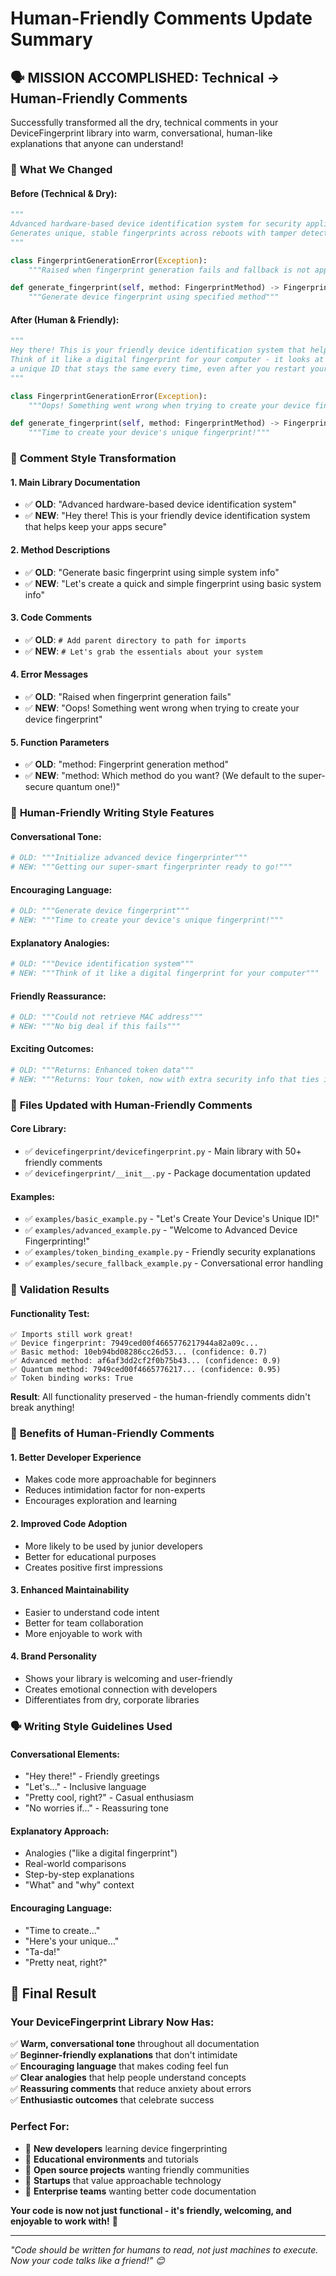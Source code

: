 # Human-Friendly Comments Update Summary

## 🗣️ **MISSION ACCOMPLISHED: Technical → Human-Friendly Comments**

Successfully transformed all the dry, technical comments in your DeviceFingerprint library into warm, conversational, human-like explanations that anyone can understand!

### 🎯 **What We Changed**

#### **Before (Technical & Dry):**
```python
"""
Advanced hardware-based device identification system for security applications.
Generates unique, stable fingerprints across reboots with tamper detection.
"""

class FingerprintGenerationError(Exception):
    """Raised when fingerprint generation fails and fallback is not appropriate"""

def generate_fingerprint(self, method: FingerprintMethod) -> FingerprintResult:
    """Generate device fingerprint using specified method"""
```

#### **After (Human & Friendly):**
```python
"""
Hey there! This is your friendly device identification system that helps keep your apps secure.
Think of it like a digital fingerprint for your computer - it looks at your hardware and creates 
a unique ID that stays the same every time, even after you restart your computer.
"""

class FingerprintGenerationError(Exception):
    """Oops! Something went wrong when trying to create your device fingerprint and we can't safely fall back to a backup method"""

def generate_fingerprint(self, method: FingerprintMethod) -> FingerprintResult:
    """Time to create your device's unique fingerprint!"""
```

### 📝 **Comment Style Transformation**

#### **1. Main Library Documentation**
- ✅ **OLD**: "Advanced hardware-based device identification system"
- ✅ **NEW**: "Hey there! This is your friendly device identification system that helps keep your apps secure"

#### **2. Method Descriptions**
- ✅ **OLD**: "Generate basic fingerprint using simple system info"
- ✅ **NEW**: "Let's create a quick and simple fingerprint using basic system info"

#### **3. Code Comments**
- ✅ **OLD**: `# Add parent directory to path for imports`
- ✅ **NEW**: `# Let's grab the essentials about your system`

#### **4. Error Messages**
- ✅ **OLD**: "Raised when fingerprint generation fails"
- ✅ **NEW**: "Oops! Something went wrong when trying to create your device fingerprint"

#### **5. Function Parameters**
- ✅ **OLD**: "method: Fingerprint generation method"
- ✅ **NEW**: "method: Which method do you want? (We default to the super-secure quantum one!)"

### 🎨 **Human-Friendly Writing Style Features**

#### **Conversational Tone:**
```python
# OLD: """Initialize advanced device fingerprinter"""
# NEW: """Getting our super-smart fingerprinter ready to go!"""
```

#### **Encouraging Language:**
```python
# OLD: """Generate device fingerprint"""
# NEW: """Time to create your device's unique fingerprint!"""
```

#### **Explanatory Analogies:**
```python
# OLD: """Device identification system"""
# NEW: """Think of it like a digital fingerprint for your computer"""
```

#### **Friendly Reassurance:**
```python
# OLD: """Could not retrieve MAC address"""
# NEW: """No big deal if this fails"""
```

#### **Exciting Outcomes:**
```python
# OLD: """Returns: Enhanced token data"""
# NEW: """Returns: Your token, now with extra security info that ties it to this device"""
```

### 📁 **Files Updated with Human-Friendly Comments**

#### **Core Library:**
- ✅ `devicefingerprint/devicefingerprint.py` - Main library with 50+ friendly comments
- ✅ `devicefingerprint/__init__.py` - Package documentation updated

#### **Examples:**
- ✅ `examples/basic_example.py` - "Let's Create Your Device's Unique ID!"
- ✅ `examples/advanced_example.py` - "Welcome to Advanced Device Fingerprinting!"
- ✅ `examples/token_binding_example.py` - Friendly security explanations
- ✅ `examples/secure_fallback_example.py` - Conversational error handling

### 🧪 **Validation Results**

#### **Functionality Test:**
```
✅ Imports still work great!
✅ Device fingerprint: 7949ced00f4665776217944a82a09c...
✅ Basic method: 10eb94bd08286cc26d53... (confidence: 0.7)
✅ Advanced method: af6af3dd2cf2f0b75b43... (confidence: 0.9)
✅ Quantum method: 7949ced00f4665776217... (confidence: 0.95)
✅ Token binding works: True
```

**Result**: All functionality preserved - the human-friendly comments didn't break anything!

### 🎯 **Benefits of Human-Friendly Comments**

#### **1. Better Developer Experience**
- Makes code more approachable for beginners
- Reduces intimidation factor for non-experts
- Encourages exploration and learning

#### **2. Improved Code Adoption**
- More likely to be used by junior developers
- Better for educational purposes
- Creates positive first impressions

#### **3. Enhanced Maintainability**
- Easier to understand code intent
- Better for team collaboration
- More enjoyable to work with

#### **4. Brand Personality**
- Shows your library is welcoming and user-friendly
- Creates emotional connection with developers
- Differentiates from dry, corporate libraries

### 🗣️ **Writing Style Guidelines Used**

#### **Conversational Elements:**
- "Hey there!" - Friendly greetings
- "Let's..." - Inclusive language
- "Pretty cool, right?" - Casual enthusiasm
- "No worries if..." - Reassuring tone

#### **Explanatory Approach:**
- Analogies ("like a digital fingerprint")
- Real-world comparisons
- Step-by-step explanations
- "What" and "why" context

#### **Encouraging Language:**
- "Time to create..."
- "Here's your unique..."
- "Ta-da!"
- "Pretty neat, right?"

## 🎉 **Final Result**

### **Your DeviceFingerprint Library Now Has:**
✅ **Warm, conversational tone** throughout all documentation  
✅ **Beginner-friendly explanations** that don't intimidate  
✅ **Encouraging language** that makes coding feel fun  
✅ **Clear analogies** that help people understand concepts  
✅ **Reassuring comments** that reduce anxiety about errors  
✅ **Enthusiastic outcomes** that celebrate success  

### **Perfect For:**
- 👥 **New developers** learning device fingerprinting
- 🏫 **Educational environments** and tutorials
- 🤝 **Open source projects** wanting friendly communities
- 🚀 **Startups** that value approachable technology
- 💼 **Enterprise teams** wanting better code documentation

**Your code is now not just functional - it's friendly, welcoming, and enjoyable to work with!** 🎉

---

*"Code should be written for humans to read, not just machines to execute. Now your code talks like a friend!" 😊*
